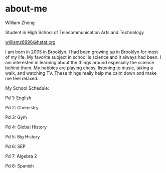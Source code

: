 # about-me

William Zheng 

Student in High School of Telecommunication Arts and Technology

williamz8996@hstat.org

I am born in 2005 in Brooklyn. I had been growing up in Brooklyn for most of my life. My favorite subject in school is science and it always had been. I am interested in learning about the things around especially the science behind them. My hobbies are playing chess, listening to music, taking a walk, and watching TV. These things really help me calm down and make me feel relaxed.

My School Schedule: 

Pd 1: English 

Pd 2: Chemistry 

Pd 3: Gym 

Pd 4: Global History 

Pd 5: Big History 

Pd 6: SEP 

Pd 7: Algebra 2

Pd 8: Spanish 
